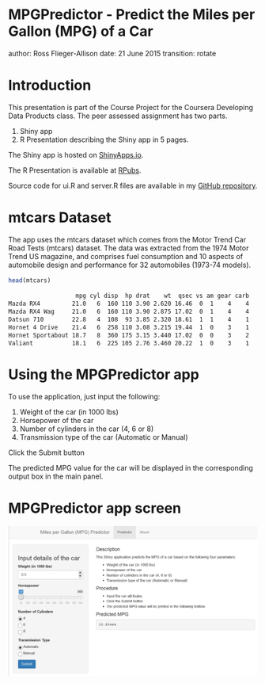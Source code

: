 MPGPredictor - Predict the Miles per Gallon (MPG) of a Car
========================================================
author: Ross Flieger-Allison
date: 21 June 2015
transition: rotate

Introduction
========================================================

This presentation is part of the Course Project for the Coursera Developing Data Products class. The peer assessed assignment has two parts.

1. Shiny app
2. R Presentation describing the Shiny app in 5 pages.

The Shiny app is hosted on [ShinyApps.io](https://rfoxfa.shinyapps.io/Coursera-DevelopingDataProducts).

The R Presentation is available at [RPubs](http://rpubs.com/rfoxfa/88846).

Source code for ui.R and server.R files are available in my [GitHub repository](https://github.com/rfoxfa/Developing_Data_Products_Course_Project).


mtcars Dataset
========================================================

The app uses the mtcars dataset which comes from the Motor Trend Car Road Tests (mtcars) dataset. The data was extracted from the 1974 Motor Trend US magazine, and comprises fuel consumption and 10 aspects of automobile design and performance for 32 automobiles (1973-74 models).


```r
head(mtcars)
```

```
                   mpg cyl disp  hp drat    wt  qsec vs am gear carb
Mazda RX4         21.0   6  160 110 3.90 2.620 16.46  0  1    4    4
Mazda RX4 Wag     21.0   6  160 110 3.90 2.875 17.02  0  1    4    4
Datsun 710        22.8   4  108  93 3.85 2.320 18.61  1  1    4    1
Hornet 4 Drive    21.4   6  258 110 3.08 3.215 19.44  1  0    3    1
Hornet Sportabout 18.7   8  360 175 3.15 3.440 17.02  0  0    3    2
Valiant           18.1   6  225 105 2.76 3.460 20.22  1  0    3    1
```


Using the MPGPredictor app
========================================================

To use the application, just input the following:

1. Weight of the car (in 1000 lbs)
2. Horsepower of the car
3. Number of cylinders in the car (4, 6 or 8)
4. Transmission type of the car (Automatic or Manual)

Click the Submit button

The predicted MPG value for the car will be displayed in the corresponding output box in the main panel.


MPGPredictor app screen
========================================================

![MPGPredictor Screen](MPGPredictor-Scr1.png)
